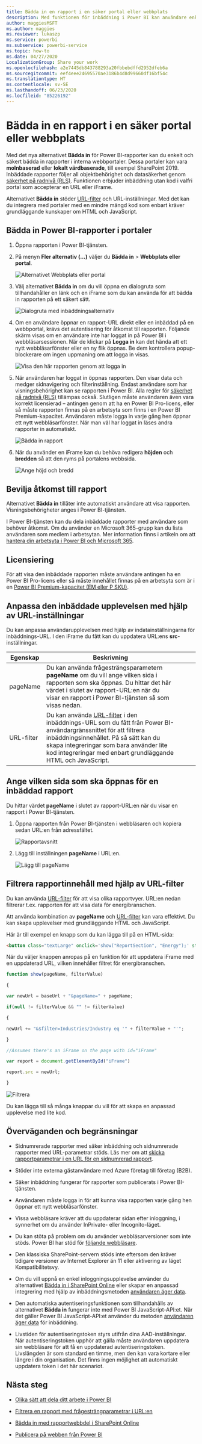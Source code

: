 ```yaml
---
title: Bädda in en rapport i en säker portal eller webbplats
description: Med funktionen för inbäddning i Power BI kan användare enkelt och säkert bädda in rapporter i interna webbportaler.
author: maggiesMSFT
ms.author: maggies
ms.reviewer: lukaszp
ms.service: powerbi
ms.subservice: powerbi-service
ms.topic: how-to
ms.date: 04/27/2020
LocalizationGroup: Share your work
ms.openlocfilehash: a2e7445db843788293a20fbbebdffd2952dfeb6a
ms.sourcegitcommit: eef4eee24695570ae3186b4d8d99660df16bf54c
ms.translationtype: HT
ms.contentlocale: sv-SE
ms.lasthandoff: 06/23/2020
ms.locfileid: "85226192"
---
```

# <a name="embed-a-report-in-a-secure-portal-or-website"></a>Bädda in en rapport i en säker portal eller webbplats

Med det nya alternativet **Bädda in** för Power BI-rapporter kan du enkelt och säkert bädda in rapporter i interna webbportaler. Dessa portaler kan vara **molnbaserad** eller **lokalt värdbaserade**, till exempel SharePoint 2019. Inbäddade rapporter följer all objektbehörighet och datasäkerhet genom [säkerhet på radnivå (RLS)](../admin/service-admin-rls.md). Funktionen erbjuder inbäddning utan kod i valfri portal som accepterar en URL eller iFrame. 

Alternativet **Bädda in** stöder [URL-filter](service-url-filters.md) och URL-inställningar. Med det kan du integrera med portaler med en mindre mängd kod som enbart kräver grundläggande kunskaper om HTML och JavaScript.

## <a name="how-to-embed-power-bi-reports-into-portals"></a>Bädda in Power BI-rapporter i portaler

1. Öppna rapporten i Power BI-tjänsten.

2. På menyn **Fler alternativ (...)** väljer du **Bädda in** >  **Webbplats eller portal**.

    ![Alternativet Webbplats eller portal](media/service-embed-secure/power-bi-more-options-website.png)

2. Välj alternativet **Bädda in** om du vill öppna en dialogruta som tillhandahåller en länk och en iFrame som du kan använda för att bädda in rapporten på ett säkert sätt.

    ![Dialogruta med inbäddningsalternativ](media/service-embed-secure/secure-embed-code-dialog.png)

3. Om en användare öppnar en rapport-URL direkt eller en inbäddad på en webbportal, krävs det autentisering för åtkomst till rapporten. Följande skärm visas om en användare inte har loggat in på Power BI i webbläsarsessionen. När de klickar på **Logga in** kan det hända att ett nytt webbläsarfönster eller en ny flik öppnas. Be dem kontrollera popup-blockerare om ingen uppmaning om att logga in visas.

    ![Visa den här rapporten genom att logga in](media/service-embed-secure/secure-embed-sign-in.png)

4. När användaren har loggat in öppnas rapporten. Den visar data och medger sidnavigering och filterinställning. Endast användare som har visningsbehörighet kan se rapporten i Power BI. Alla regler för [säkerhet på radnivå (RLS)](../admin/service-admin-rls.md) tillämpas också. Slutligen måste användaren även vara korrekt licensierad – antingen genom att ha en Power BI Pro-licens, eller så måste rapporten finnas på en arbetsyta som finns i en Power BI Premium-kapacitet. Användaren måste logga in varje gång hen öppnar ett nytt webbläsarfönster. När man väl har loggat in läses andra rapporter in automatiskt.

    ![Bädda in rapport](media/service-embed-secure/secure-embed-report.png)

5. När du använder en iFrame kan du behöva redigera **höjden** och **bredden** så att den ryms på portalens webbsida.

    ![Ange höjd och bredd](media/service-embed-secure/secure-embed-size.png)

## <a name="granting-report-access"></a>Bevilja åtkomst till rapport

Alternativet **Bädda in** tillåter inte automatiskt användare att visa rapporten. Visningsbehörigheter anges i Power BI-tjänsten.

I Power BI-tjänsten kan du dela inbäddade rapporter med användare som behöver åtkomst. Om du använder en Microsoft 365-grupp kan du lista användaren som medlem i arbetsytan. Mer information finns i artikeln om att [hantera din arbetsyta i Power BI och Microsoft 365](service-manage-app-workspace-in-power-bi-and-office-365.md).

## <a name="licensing"></a>Licensiering

För att visa den inbäddade rapporten måste användare antingen ha en Power BI Pro-licens eller så måste innehållet finnas på en arbetsyta som är i en [Power BI Premium-kapacitet (EM eller P SKU)](../admin/service-admin-premium-purchase.md).

## <a name="customize-your-embed-experience-using-url-settings"></a>Anpassa den inbäddade upplevelsen med hjälp av URL-inställningar

Du kan anpassa användarupplevelsen med hjälp av indatainställningarna för inbäddnings-URL. I den iFrame du fått kan du uppdatera URL:ens **src**-inställningar.

| Egenskap  | Beskrivning  |  |  |  |
|--------------|-----------------------------------------------------------------------------------------------------------------------------------------------------------------------------------------------------------------------|---|---|---|
| pageName  | Du kan använda frågesträngsparametern **pageName** om du vill ange vilken sida i rapporten som ska öppnas. Du hittar det här värdet i slutet av rapport-URL:en när du visar en rapport i Power BI-tjänsten så som visas nedan. |  |  |  |
| URL-filter  | Du kan använda [URL-filter](service-url-filters.md) i den inbäddnings-URL som du fått från Power BI-användargränssnittet för att filtrera inbäddningsinnehållet. På så sätt kan du skapa integreringar som bara använder lite kod integreringar med enbart grundläggande HTML och JavaScript.  |  |  |  |

## <a name="set-which-page-opens-for-an-embedded-report"></a>Ange vilken sida som ska öppnas för en inbäddad rapport 

Du hittar värdet **pageName** i slutet av rapport-URL:en när du visar en rapport i Power BI-tjänsten.

1. Öppna rapporten från Power BI-tjänsten i webbläsaren och kopiera sedan URL:en från adressfältet.

    ![Rapportavsnitt](media/service-embed-secure/secure-embed-report-section.png)

2. Lägg till inställningen **pageName** i URL:en.

    ![Lägg till pageName](media/service-embed-secure/secure-embed-append-page-name.png)

## <a name="filter-report-content-using-url-filters"></a>Filtrera rapportinnehåll med hjälp av URL-filter 

Du kan använda [URL-filter](service-url-filters.md) för att visa olika rapportvyer. URL:en nedan filtrerar t.ex. rapporten för att visa data för energibranschen.

Att använda kombination av **pageName** och [URL-filter](service-url-filters.md) kan vara effektivt. Du kan skapa upplevelser med grundläggande HTML och JavaScript.

Här är till exempel en knapp som du kan lägga till på en HTML-sida:

```html
<button class="textLarge" onclick='show("ReportSection", "Energy");' style="display: inline-block;">Show Energy</button>
```

När du väljer knappen anropas på en funktion för att uppdatera iFrame med en uppdaterad URL, vilken innehåller filtret för energibranschen.

```javascript
function show(pageName, filterValue)

{

var newUrl = baseUrl + "&pageName=" + pageName;

if(null != filterValue && "" != filterValue)

{

newUrl += "&$filter=Industries/Industry eq '" + filterValue + "'";

}

//Assumes there's an iFrame on the page with id="iFrame"

var report = document.getElementById("iFrame")

report.src = newUrl;

}
```

![Filtrera](media/service-embed-secure/secure-embed-filter.png)

Du kan lägga till så många knappar du vill för att skapa en anpassad upplevelse med lite kod. 

## <a name="considerations-and-limitations"></a>Överväganden och begränsningar

* Sidnumrerade rapporter med säker inbäddning och sidnumrerade rapporter med URL-parametrar stöds. Läs mer om att [skicka rapportparametrar i en URL för en sidnumrerad rapport](../paginated-reports/report-builder-url-pass-parameters.md).

* Stöder inte externa gästanvändare med Azure företag till företag (B2B).

* Säker inbäddning fungerar för rapporter som publicerats i Power BI-tjänsten.

* Användaren måste logga in för att kunna visa rapporten varje gång hen öppnar ett nytt webbläsarfönster.

* Vissa webbläsare kräver att du uppdaterar sidan efter inloggning, i synnerhet om du använder InPrivate- eller Incognito-läget.

* Du kan stöta på problem om du använder webbläsarversioner som inte stöds. Power BI har stöd för [följande webbläsare](../fundamentals/power-bi-browsers.md).

* Den klassiska SharePoint-servern stöds inte eftersom den kräver tidigare versioner av Internet Explorer än 11 eller aktivering av läget Kompatibilitetsvy.

* Om du vill uppnå en enkel inloggningsupplevelse använder du alternativet [Bädda in i SharePoint Online](service-embed-report-spo.md) eller skapar en anpassad integrering med hjälp av inbäddningsmetoden [användaren äger data](../developer/embedded/embed-sample-for-your-organization.md). 

* Den automatiska autentiseringsfunktionen som tillhandahålls av alternativet **Bädda in** fungerar inte med Power BI JavaScript-API:et. När det gäller Power BI JavaScript-API:et använder du metoden [användaren äger data](../developer/embedded/embed-sample-for-your-organization.md) för inbäddning. 

* Livstiden för autentiseringstoken styrs utifrån dina AAD-inställningar. När autentiseringstoken upphör att gälla måste användaren uppdatera sin webbläsare för att få en uppdaterad autentiseringstoken. Livslängden är som standard en timme, men den kan vara kortare eller längre i din organisation.  Det finns ingen möjlighet att automatiskt uppdatera token i det här scenariot.

## <a name="next-steps"></a>Nästa steg

* [Olika sätt att dela ditt arbete i Power BI](service-how-to-collaborate-distribute-dashboards-reports.md)

* [Filtrera en rapport med frågesträngparametrar i URL:en](service-url-filters.md)

* [Bädda in med rapportwebbdel i SharePoint Online](service-embed-report-spo.md)

* [Publicera på webben från Power BI](service-publish-to-web.md)
